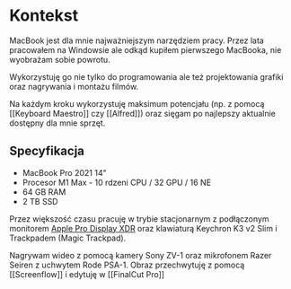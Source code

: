 # Kontekst 
MacBook jest dla mnie najważniejszym narzędziem pracy. Przez lata pracowałem na Windowsie ale odkąd kupiłem pierwszego MacBooka, nie wyobrażam sobie powrotu. 

Wykorzystuję go nie tylko do programowania ale też projektowania grafiki oraz nagrywania i montażu filmów.

Na każdym kroku wykorzystuję maksimum potencjału (np. z pomocą [[Keyboard Maestro]] czy [[Alfred]]) oraz sięgam po najlepszy aktualnie dostępny dla mnie sprzęt.

## Specyfikacja
- MacBook Pro 2021 14"
- Procesor M1 Max - 10 rdzeni CPU / 32 GPU / 16 NE
- 64 GB RAM
- 2 TB SSD

Przez większość czasu pracuję w trybie stacjonarnym z podłączonym monitorem [Apple Pro Display XDR](https://www.apple.com/pl/pro-display-xdr/) oraz klawiaturą Keychron K3 v2 Slim i Trackpadem (Magic Trackpad).

Nagrywam wideo z pomocą kamery Sony ZV-1 oraz mikrofonem Razer Seiren z uchwytem Rode PSA-1. Obraz przechwytuję z pomocą [[Screenflow]] i edytuję w [[FinalCut Pro]]

